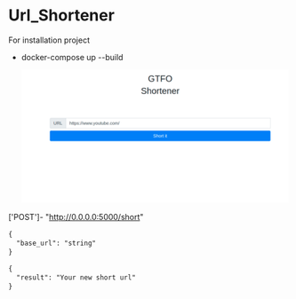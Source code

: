 # Url_Shortener

For installation project
- docker-compose up --build
  
  
  
  
  ![plot](main.png)


['POST']- "http://0.0.0.0:5000/short"


```
{
  "base_url": "string"
}

````
```
{
  "result": "Your new short url"
}
